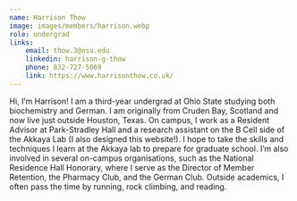 ```yaml
---
name: Harrison Thow
image: images/members/harrison.webp
role: undergrad
links:
    email: thow.3@osu.edu
    linkedin: harrison-g-thow
    phone: 832-727-5069
    link: https://www.harrisonthow.co.uk/
---
```


Hi, I’m Harrison! I am a third-year undergrad at Ohio State studying both biochemistry and German. I am originally from Cruden Bay, Scotland and now live just outside Houston, Texas. On campus, I work as a Resident Advisor at Park-Stradley Hall and a research assistant on the B Cell side of the Akkaya Lab (I also designed this website!). I hope to take the skills and techniques I learn at the Akkaya lab to prepare for graduate school. I’m also involved in several on-campus organisations, such as the National Residence Hall Honorary, where I serve as the Director of Member Retention, the Pharmacy Club, and the German Club. Outside academics, I often pass the time by running, rock climbing, and reading.